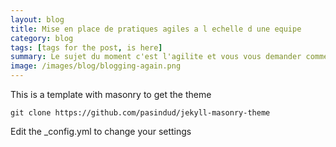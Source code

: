 ```yaml
---
layout: blog
title: Mise en place de pratiques agiles a l echelle d une equipe
category: blog
tags: [tags for the post, is here]  
summary: Le sujet du moment c'est l'agilite et vous vous demander comment y aller simplement. Investissez peu, recoltez le feedback et voyez si cela vous apporte de la valeur. 
image: /images/blog/blogging-again.png
---
```


This is a template with masonry to get the theme

```
git clone https://github.com/pasindud/jekyll-masonry-theme
```

Edit the _config.yml to change your settings
